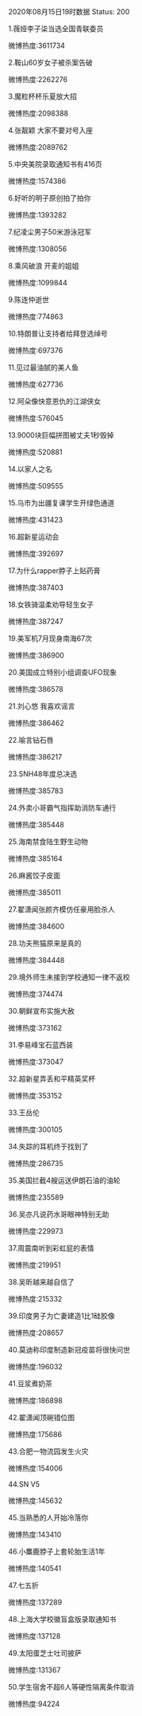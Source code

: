 2020年08月15日19时数据
Status: 200

1.薇娅李子柒当选全国青联委员

微博热度:3611734

2.鞍山60岁女子被杀案告破

微博热度:2262276

3.魔粒杯杯乐夏放大招

微博热度:2098388

4.张靓颖 大家不要对号入座

微博热度:2089762

5.中央美院录取通知书有416页

微博热度:1574386

6.好听的明子原创拍了拍你

微博热度:1393282

7.纪凌尘男子50米游泳冠军

微博热度:1308056

8.乘风破浪 开麦的姐姐

微博热度:1099844

9.陈连仲逝世

微博热度:774863

10.特朗普让支持者给拜登选绰号

微博热度:697376

11.见过最油腻的美人鱼

微博热度:627736

12.阿朵像快意恩仇的江湖侠女

微博热度:576045

13.9000块巨幅拼图被丈夫1秒毁掉

微博热度:520881

14.以家人之名

微博热度:509555

15.乌市为出疆复课学生开绿色通道

微博热度:431423

16.超新星运动会

微博热度:392697

17.为什么rapper脖子上贴药膏

微博热度:387403

18.女铁骑温柔劝导轻生女子

微博热度:387247

19.美军机7月现身南海67次

微博热度:386900

20.美国成立特别小组调查UFO现象

微博热度:386578

21.刘心悠 我喜欢谣言

微博热度:386462

22.喻言钻石唇

微博热度:386217

23.SNH48年度总决选

微博热度:385783

24.外卖小哥霸气指挥助消防车通行

微博热度:385448

25.海南禁食陆生野生动物

微博热度:385164

26.麻酱饺子皮面

微博热度:385011

27.翟潇闻张颜齐模仿任豪用脸杀人

微博热度:384600

28.功夫熊猫原来是真的

微博热度:384448

29.境外师生未接到学校通知一律不返校

微博热度:374474

30.朝鲜宣布实施大赦

微博热度:373162

31.李易峰宝石蓝西装

微博热度:373047

32.超新星弄丢和平精英奖杯

微博热度:353152

33.王岳伦

微博热度:300105

34.失踪的耳机终于找到了

微博热度:286735

35.美国拦截4艘运送伊朗石油的油轮

微博热度:235589

36.吴亦凡说药水哥眼神特别无助

微博热度:229973

37.周震南听到彩虹屁的表情

微博热度:219951

38.吴昕越来越自信了

微博热度:215332

39.印度男子为亡妻建造1比1硅胶像

微博热度:208657

40.莫迪称印度制造新冠疫苗将很快问世

微博热度:196032

41.豆浆煮奶茶

微博热度:186898

42.翟潇闻顶碗错位图

微博热度:175686

43.合肥一物流园发生火灾

微博热度:154006

44.SN V5

微博热度:145632

45.当熟悉的人开始冷落你

微博热度:143410

46.小麋鹿脖子上套轮胎生活1年

微博热度:140541

47.七五折

微博热度:137289

48.上海大学校徽盲盒版录取通知书

微博热度:137128

49.太阳蛋芝士吐司披萨

微博热度:131367

50.学生宿舍不超6人等硬性隔离条件取消

微博热度:94224

